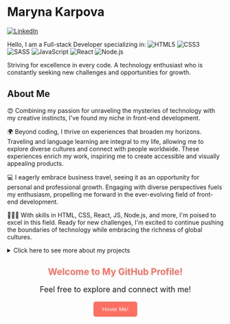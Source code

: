 # Maryna Karpova
[![LinkedIn](https://img.shields.io/badge/-LinkedIn-blue?style=flat-square&logo=linkedin&logoColor=white&link=https://www.linkedin.com/in/maryna-karpova/)](https://www.linkedin.com/in/maryna-karpova/)

Hello, I am a Full-stack Developer specializing in:
![HTML5](https://img.icons8.com/color/48/000000/html-5.png) ![CSS3](https://img.icons8.com/color/48/000000/css3.png) ![SASS](https://img.icons8.com/color/48/000000/sass.png) ![JavaScript](https://img.icons8.com/color/48/000000/javascript.png) ![React](https://img.icons8.com/plasticine/48/000000/react.png) ![Node.js](https://img.icons8.com/color/48/000000/nodejs.png)

Striving for excellence in every code. A technology enthusiast who is constantly seeking new challenges and opportunities for growth.

## About Me
😍 Combining my passion for unraveling the mysteries of technology with my creative instincts, I've found my niche in front-end development.

🌍 Beyond coding, I thrive on experiences that broaden my horizons. Traveling and language learning are integral to my life, allowing me to explore diverse cultures and connect with people worldwide. These experiences enrich my work, inspiring me to create accessible and visually appealing products.

💻 I eagerly embrace business travel, seeing it as an opportunity for personal and professional growth. Engaging with diverse perspectives fuels my enthusiasm, propelling me forward in the ever-evolving field of front-end development.

👨🏻‍💻 With skills in HTML, CSS, React, JS, Node.js, and more, I'm poised to excel in this field. Ready for new challenges, I'm excited to continue pushing the boundaries of technology while embracing the richness of global cultures.

<details>
  <summary>Click here to see more about my projects</summary>
  
  ## Projects
  
  ### Exhibit Exploration: Journey Into Art
  Landing Page for a virtual museum, showcasing exhibits and exhibition information.
  Utilizing HTML, CSS, and Sass, I ensured clean code and an aesthetically pleasing design.
  The page features a photo gallery, news section, and contact form.
  With its dynamic design and simple navigation, it encourages interaction and further exploration of history.
</details>

<!-- Add interactive elements below -->
<div style="text-align: center;">
  <h2 style="color: #ff6f61;">Welcome to My GitHub Profile!</h2>
  <p style="font-size: 18px;">Feel free to explore and connect with me!</p>
  <button style="background-color: #ff6f61; color: white; padding: 10px 20px; border: none; border-radius: 5px; cursor: pointer;" onmouseover="revealMessage()">Hover Me!</button>
  <p id="hidden-message" style="display: none; font-style: italic; color: #666;">Thanks for visiting!</p>
</div>

<script>
  function revealMessage() {
    document.getElementById("hidden-message").style.display = "block";
  }
</script>
